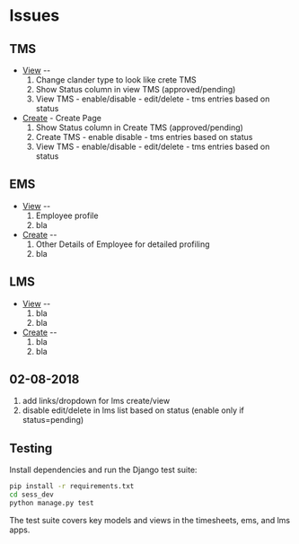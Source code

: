 # Issues

## TMS
* [View](http://localhost:8000/timesheets/view/) --
  1. Change clander type to look like crete TMS
  2. Show Status column  in view TMS  (approved/pending)
  3. View TMS - enable/disable - edit/delete - tms entries based on status
* [Create](http://localhost:8000/timesheets/create/) - Create Page
  1. Show Status column  in Create TMS  (approved/pending)
  2. Create TMS - enable disable - tms entries based on status
  3. View TMS - enable/disable - edit/delete - tms entries based on status


## EMS
* [View](http://localhost:8000/employee/) --
    1. Employee profile  
    2. bla
* [Create](http://localhost:8000/employee/) --
  1. Other Details of Employee for detailed profiling 
  2. bla
 

## LMS
* [View](http://localhost:8000/employee/) --
  1. bla
  2. bla
* [Create](http://localhost:8000/employee/) --
  1. bla
  2. bla
  
## 02-08-2018
1. add links/dropdown for lms create/view
2. disable edit/delete in lms list based on status (enable only if status=pending)

## Testing

Install dependencies and run the Django test suite:

```bash
pip install -r requirements.txt
cd sess_dev
python manage.py test
```

The test suite covers key models and views in the timesheets, ems, and lms apps.
